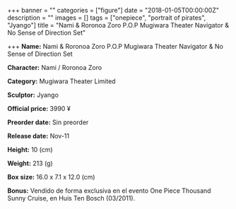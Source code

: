 +++
banner = ""
categories = ["figure"]
date = "2018-01-05T00:00:00Z"
description = ""
images = []
tags = ["onepiece", "portrait of pirates", "Jyango"]
title = "Nami & Roronoa Zoro P.O.P Mugiwara Theater Navigator & No Sense of Direction Set"

+++
**Name:** Nami &amp; Roronoa Zoro P.O.P Mugiwara Theater Navigator &amp; No Sense of Direction Set

**Character:** Nami / Roronoa Zoro

**Category:** Mugiwara Theater  Limited 

**Sculptor:** Jyango

**Official price:** 3990 ¥

**Preorder date:** Sin preorder

**Release date:** Nov-11

**Height:** 10 (cm)

**Weight:** 213 (g)

**Box size:** 16.0 x 7.1 x 12.0 (cm)

**Bonus:** Vendido de forma exclusiva en el evento One Piece Thousand Sunny Cruise, en Huis Ten Bosch (03/2011).
